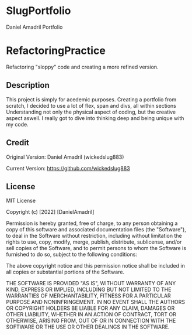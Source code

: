 # SlugPortfolio
Daniel Amadril Portfolio
# RefactoringPractice
 Refactoring "sloppy" code and creating a more refined version.

## Description

This project is simply for acedemic purposes.
Creating a portfolio from scratch, I decided to use a lot of flex, span and divs, all within sections
Understanding not only the physical aspect of coding, but the creative aspect aswell.
I really got to dive into thinking deep and being unique with my code. 

## Credit
 
 Original Version: Daniel Amadril (wickedslug883)

 Current Version: https://github.com/wickedslug883

## License

 MIT License

Copyright (c) [2022] [DanielAmadril]

Permission is hereby granted, free of charge, to any person obtaining a copy
of this software and associated documentation files (the "Software"), to deal
in the Software without restriction, including without limitation the rights
to use, copy, modify, merge, publish, distribute, sublicense, and/or sell
copies of the Software, and to permit persons to whom the Software is
furnished to do so, subject to the following conditions:

The above copyright notice and this permission notice shall be included in all
copies or substantial portions of the Software.

THE SOFTWARE IS PROVIDED "AS IS", WITHOUT WARRANTY OF ANY KIND, EXPRESS OR
IMPLIED, INCLUDING BUT NOT LIMITED TO THE WARRANTIES OF MERCHANTABILITY,
FITNESS FOR A PARTICULAR PURPOSE AND NONINFRINGEMENT. IN NO EVENT SHALL THE
AUTHORS OR COPYRIGHT HOLDERS BE LIABLE FOR ANY CLAIM, DAMAGES OR OTHER
LIABILITY, WHETHER IN AN ACTION OF CONTRACT, TORT OR OTHERWISE, ARISING FROM,
OUT OF OR IN CONNECTION WITH THE SOFTWARE OR THE USE OR OTHER DEALINGS IN THE
SOFTWARE.
